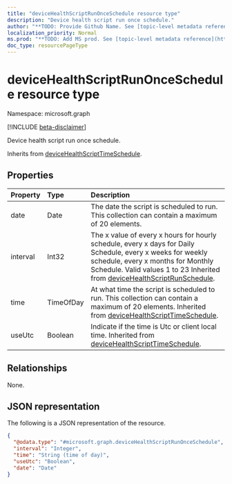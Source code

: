 ```yaml
---
title: "deviceHealthScriptRunOnceSchedule resource type"
description: "Device health script run once schedule."
author: "**TODO: Provide Github Name. See [topic-level metadata reference](https://msgo.azurewebsites.net/add/document/guidelines/metadata.html#topic-level-metadata)**"
localization_priority: Normal
ms.prod: "**TODO: Add MS prod. See [topic-level metadata reference](https://msgo.azurewebsites.net/add/document/guidelines/metadata.html#topic-level-metadata)**"
doc_type: resourcePageType
---
```


# deviceHealthScriptRunOnceSchedule resource type

Namespace: microsoft.graph

[!INCLUDE [beta-disclaimer](../../includes/beta-disclaimer.md)]

Device health script run once schedule.


Inherits from [deviceHealthScriptTimeSchedule](../resources/devicehealthscripttimeschedule.md).

## Properties
|Property|Type|Description|
|:---|:---|:---|
|date|Date|The date the script is scheduled to run. This collection can contain a maximum of 20 elements.|
|interval|Int32|The x value of every x hours for hourly schedule, every x days for Daily Schedule, every x weeks for weekly schedule, every x months for Monthly Schedule. Valid values 1 to 23 Inherited from [deviceHealthScriptRunSchedule](../resources/devicehealthscriptrunschedule.md).|
|time|TimeOfDay|At what time the script is scheduled to run. This collection can contain a maximum of 20 elements. Inherited from [deviceHealthScriptTimeSchedule](../resources/devicehealthscripttimeschedule.md).|
|useUtc|Boolean|Indicate if the time is Utc or client local time. Inherited from [deviceHealthScriptTimeSchedule](../resources/devicehealthscripttimeschedule.md).|

## Relationships
None.

## JSON representation
The following is a JSON representation of the resource.
<!-- {
  "blockType": "resource",
  "@odata.type": "microsoft.graph.deviceHealthScriptRunOnceSchedule"
}
-->
``` json
{
  "@odata.type": "#microsoft.graph.deviceHealthScriptRunOnceSchedule",
  "interval": "Integer",
  "time": "String (time of day)",
  "useUtc": "Boolean",
  "date": "Date"
}
```

